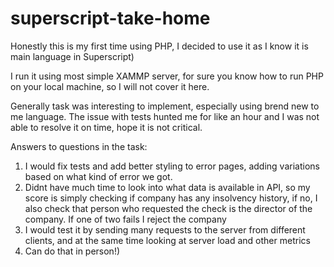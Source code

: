 # superscript-take-home

Honestly this is my first time using PHP, I decided to use it as I know it is main language in Superscript)

I run it using most simple XAMMP server, for sure you know how to run PHP on your local machine, so I will not cover it here.

Generally task was interesting to implement, especially using brend new to me language. The issue with tests hunted me for like an hour and I was not able to resolve it on time, hope it is not critical.

Answers to questions in the task:
1. I would fix tests and add better styling to error pages, adding variations based on what kind of error we got.
2. Didnt have much time to look into what data is available in API, so my score is simply checking if company has any insolvency history, if no, I also check that person who requested the check is the director of the company. If one of two fails I reject the company
3. I would test it by sending many requests to the server from different clients, and at the same time looking at server load and other metrics
4. Can do that in person!)
